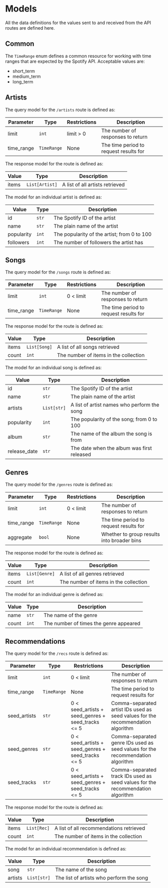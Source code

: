 # Models

All the data definitions for the values sent to and received from the API routes
are defined here.

## Common

The `TimeRange` enum defines a common resource for working with time ranges that
are expected by the Spotify API. Acceptable values are:

- short_term
- medium_term
- long_term

## Artists

The query model for the `/artists` route is defined as:

| Parameter  | Type        | Restrictions | Description                            |
| ---------- | ----------- | ------------ | -------------------------------------- |
| limit      | `int`       | limit > 0    | The number of responses to return      |
| time_range | `TimeRange` | None         | The time period to request results for |

The response model for the route is defined as:

| Value | Type           | Description                     |
| ----- | -------------- | ------------------------------- |
| items | `List[Artist]` | A list of all artists retrieved |

The model for an individual artist is defined as:

| Value      | Type  | Description                                 |
| ---------- | ----- | ------------------------------------------- |
| id         | `str` | The Spotify ID of the artist                |
| name       | `str` | The plain name of the artist                |
| popularity | `int` | The popularity of the artist; from 0 to 100 |
| followers  | `int` | The number of followers the artist has      |

## Songs

The query model for the `/songs` route is defined as:

| Parameter  | Type        | Restrictions | Description                            |
| ---------- | ----------- | ------------ | -------------------------------------- |
| limit      | `int`       | 0 < limit    | The number of responses to return      |
| time_range | `TimeRange` | None         | The time period to request results for |

The response model for the route is defined as:

| Value | Type         | Description                           |
| ----- | ------------ | ------------------------------------- |
| items | `List[Song]` | A list of all songs retrieved         |
| count | `int`        | The number of items in the collection |

The model for an individual song is defined as:

| Value        | Type        | Description                                 |
| ------------ | ----------- | ------------------------------------------- |
| id           | `str`       | The Spotify ID of the artist                |
| name         | `str`       | The plain name of the artist                |
| artists      | `List[str]` | A list of artist names who perform the song |
| popularity   | `int`       | The popularity of the song; from 0 to 100   |
| album        | `str`       | The name of the album the song is from      |
| release_date | `str`       | The date when the album was first released  |

## Genres

The query model for the `/genres` route is defined as:

| Parameter  | Type        | Restrictions | Description                                |
| ---------- | ----------- | ------------ | ------------------------------------------ |
| limit      | `int`       | 0 < limit    | The number of responses to return          |
| time_range | `TimeRange` | None         | The time period to request results for     |
| aggregate  | `bool`      | None         | Whether to group results into broader bins |

The response model for the route is defined as:

| Value | Type          | Description                           |
| ----- | ------------- | ------------------------------------- |
| items | `List[Genre]` | A list of all genres retrieved        |
| count | `int`         | The number of items in the collection |

The model for an individual genre is defined as:

| Value | Type  | Description                            |
| ----- | ----- | -------------------------------------- |
| name  | `str` | The name of the genre                  |
| count | `int` | The number of times the genre appeared |

## Recommendations

The query model for the `/recs` route is defined as:

| Parameter    | Type        | Restrictions                                      | Description                                                                     |
| ------------ | ----------- | ------------------------------------------------- | ------------------------------------------------------------------------------- |
| limit        | `int`       | 0 < limit                                         | The number of responses to return                                               |
| time_range   | `TimeRange` | None                                              | The time period to request results for                                          |
| seed_artists | `str`       | 0 < seed_artists + seed_genres + seed_tracks <= 5 | Comma-separated artist IDs used as seed values for the recommendation algorithm |
| seed_genres  | `str`       | 0 < seed_artists + seed_genres + seed_tracks <= 5 | Comma-separated genre IDs used as seed values for the recommendation algorithm  |
| seed_tracks  | `str`       | 0 < seed_artists + seed_genres + seed_tracks <= 5 | Comma-separated track IDs used as seed values for the recommendation algorithm  |

The response model for the route is defined as:

| Value | Type        | Description                             |
| ----- | ----------- | --------------------------------------- |
| items | `List[Rec]` | A list of all recommendations retrieved |
| count | `int`       | The number of items in the collection   |

The model for an individual recommendation is defined as:

| Value   | Type        | Description                              |
| ------- | ----------- | ---------------------------------------- |
| song    | `str`       | The name of the song                     |
| artists | `List[str]` | The list of artists who perform the song |

